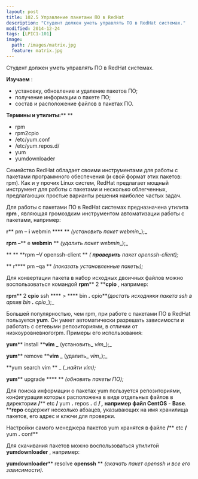 ```yaml
---
layout: post
title: 102.5 Управление пакетами ПО в RedHat
description: "Студент должен уметь управлять ПО в RedHat системах."
modified: 2014-12-24
tags: [LPIC1-101]
image:
  path: /images/matrix.jpg
  feature: matrix.jpg
---
```


Студент должен уметь управлять ПО в RedHat системах.

**Изучаем** :

- установку, обновление и удаление пакетов ПО;
- получение информации о пакете ПО;
- состав и расположение файлов в пакетах ПО.

**Термины и утилиты:****        **

- rpm
- rpm2cpio
- /etc/yum.conf
- /etc/yum.repos.d/
- yum
- yumdownloader

Семейство RedHat обладает своими инструментами для работы с пакетами программного обеспечения (и свой формат этих пакетов: rpm). Как и у прочих Linux систем, RedHat предлагает мощный инструмент для работы с пакетами и несколько облегченных, предлагающих простые варианты решения наиболее частых задач.

Для работы с пакетами ПО в RedHat системах предназначена утилита **rpm** , являющая громоздким инструментом автоматизации работы с пакетами, например:

**r**** pm – ****i**** webmin ****       ** _(установить пакет_ _webmin__);_

**rpm**  **–**** e ****webmin****        ** _(удалить пакет_ _webmin__);_

**       **  **rpm –V openssh-client       ** _( __проверить__ пакет_ _openssh-client);_

**        r**** pm –qa       ** _(показать установленные пакеты);_

Для конвертации пакета в набор исходных двоичных файлов можно воспользоваться командой **rpm**** 2 ****cpio** , например:

**rpm**** 2 ****cpio**** ssh **** &gt; **** bin ****.**** cpio**_(достать исходники пакета_ _ssh_ _в архив_ _bin __.__ cpio__);_

Большей популярностью, чем rpm, при работе с пакетами ПО в RedHat пользуется **yum**. Он умеет автоматически разрешать зависимости и работать с сетевыми репозиториями, в отличии от низкоуровневногоrpm. Примеры его использования:

**yum**** install ****vim** _                (установить_ _vim__);_

**yum**** remove ****vim** _                (удалить_ _vim__);_

**yum search vim       ** _        (__найти_ _vim);_

**yum**** upgrade ****               ** _(обновить пакеты ПО);_

Для поиска информации о пакетах yum пользуется репозиториями, конфигурация которых расположена в виде отдельных файлов в директории **/**** etc ****/**** yum ****.**** repos ****.**** d ****/** _,_ например файл **CentOS**** - ****Base****. ****repo** содержит несколько абзацев, указывающих на имя хранилища пакетов, его адрес и ключи для проверки.

Настройки самого менеджера пакетов yum хранятся в файле **/**** etc ****/**** yum ****.**** conf**

Для скачивания пакетов можно воспользоваться утилитой **yumdownloader** , например:

**yumdownloader**** resolve ****openssh****        ** _(скачать пакет_ _openssh_ _и все его зависимости)._
